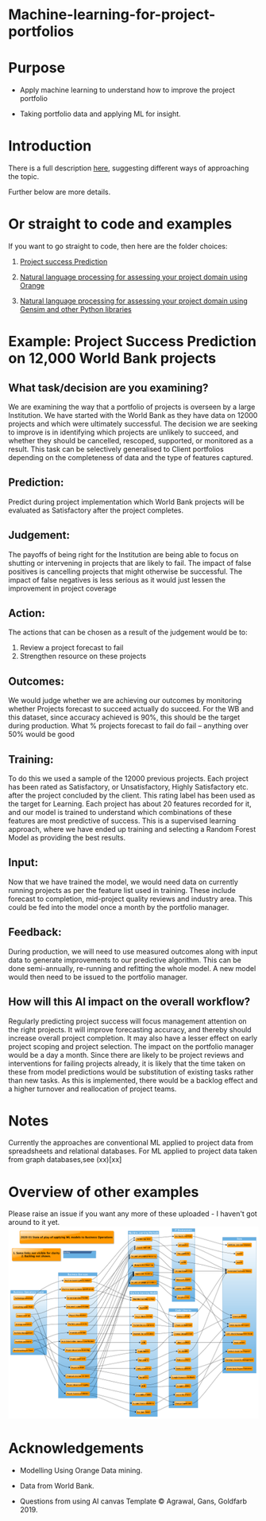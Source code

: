# Machine-learning-for-project-portfolios

# Purpose

- Apply machine learning to understand how to improve the project portfolio

- Taking portfolio data and applying ML for insight.

# Introduction

There is a full description [here](https://lawrencerowland.github.io/ML-for-portfolios.html), suggesting different ways of approaching the topic. 

Further below are more details.

# Or straight to code and examples
If you want to go straight to code, then here are the folder choices:

1. [Project success Prediction](https://github.com/lawrencerowland/Machine-learning-for-project-portfolios/tree/master/project-success-prediction)

1. [Natural language processing for assessing your project domain using Orange](https://github.com/lawrencerowland/Data-Model-for-Project-Frameworks/tree/master/Project-frameworks-by-using-NLP-in-Orange-Datamining)

1. [Natural language processing for assessing your project domain using Gensim and other Python libraries](https://github.com/lawrencerowland/Data-Model-for-Project-Frameworks/tree/master/Project-frameworks-by-using-NLP-with-Python-libraries)

# Example: Project Success Prediction on 12,000 World Bank projects

## What task/decision are you examining?

We are examining the way that a portfolio of projects is overseen by a large Institution. We have started with the World Bank as they have data on 12000 projects and which were ultimately successful. The decision we are seeking to improve is in identifying which projects are unlikely to succeed, and whether they should be cancelled, rescoped, supported, or monitored as a result. This task can be selectively generalised to Client portfolios depending on the completeness of data and the type of features captured. 

## Prediction:

Predict during project implementation which World Bank projects will be evaluated as Satisfactory after the project completes. 

## Judgement:

The payoffs of being right for the Institution are being able to focus on shutting or intervening in projects that are likely to fail. The impact of false positives is cancelling projects that might otherwise be successful. The impact of false negatives is less serious as it would just lessen the improvement in project coverage

## Action:

The actions that can be chosen as a result of the judgement would be to:
1. Review a project forecast to fail
2. Strengthen resource on these projects

## Outcomes:

We would judge whether we are achieving our outcomes by monitoring whether Projects forecast to succeed actually do succeed. For the WB and this dataset, since accuracy achieved is 90%, this should be the target during production. 
What % projects forecast to fail do fail – anything over 50% would be good

## Training:

To do this we used a sample of the 12000 previous projects. Each project has been rated as Satisfactory, or Unsatisfactory, Highly Satisfactory etc. after the project concluded by the client. This rating label  has been used as the target for Learning. Each project has about 20 features recorded for it, and our model is trained to understand which combinations of these features are most predictive of success. This is a supervised learning approach, where we have ended up training and selecting a Random Forest Model as providing the best results. 

## Input:

Now that we have trained the model, we would need data on currently running projects as per the feature list used in training. These include forecast to completion, mid-project quality reviews and industry area. This could be fed into the model once a month by the portfolio manager. 

## Feedback:

During production, we will need to use measured outcomes along with input data to generate improvements to our predictive algorithm. This can be done semi-annually, re-running and refitting the whole model. A new model would then need to be issued to the portfolio manager.  

## How will this AI impact on the overall workflow?

Regularly predicting project success will focus management attention on the right projects. It will improve forecasting accuracy, and thereby should increase overall project completion. It may also have a lesser effect on early project scoping and project selection. The impact on the portfolio manager would be a day a month. Since there are likely to be project reviews and interventions for failing projects already, it is likely that the time taken on these from model predictions would be substitution of existing tasks rather than new tasks. As this is implemented, there would be a backlog effect and a higher turnover and reallocation of project teams. 

# Notes

Currently the approaches are conventional ML applied to project data from spreadsheets and relational databases. For ML applied to project data taken from graph databases,see (xx)[xx]

# Overview of other examples
Please raise an issue if you want any more of these uploaded - I haven't got around to it yet. 
 ![](images/ML-Project-models-status-LR.png)

# Acknowledgements

- Modelling Using Orange Data mining. 

- Data from World Bank.

- Questions from using AI canvas Template © Agrawal, Gans, Goldfarb 2019. 


